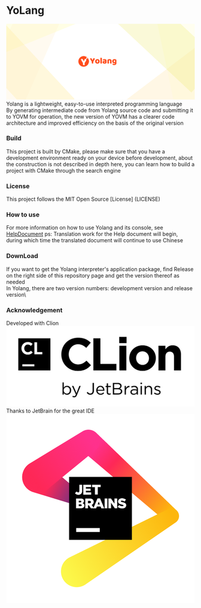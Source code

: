 # YoLang

![yopic.png](yopic.png)
Yolang is a lightweight, easy-to-use interpreted programming language <br>
By generating intermediate code from Yolang source code and submitting it to YOVM for operation, the new version of YOVM has a clearer code architecture and improved efficiency on the basis of the original version

### Build

This project is built by CMake, please make sure that you have a development environment ready on your device before development, about the construction is not described in depth here, you can learn how to build a project with CMake through the search engine

### License

This project follows the MIT Open Source [License] (LICENSE)

### How to use

For more information on how to use Yolang and its console, see [HelpDocument](docs/usehelp.md)
ps: Translation work for the Help document will begin, during which time the translated document will continue to use Chinese

### DownLoad

If you want to get the Yolang interpreter's application package, find Release on the right side of this repository page and get the version thereof as needed\
In Yolang, there are two version numbers: development version and release version\

### Acknowledgement

Developed with Clion ![clion.png](clion.png) <br>
Thanks to JetBrain for the great IDE ![jb.png](jb.png)
